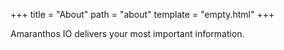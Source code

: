 +++
title = "About"
path = "about"
template = "empty.html"
+++

Amaranthos IO delivers your most important information.

